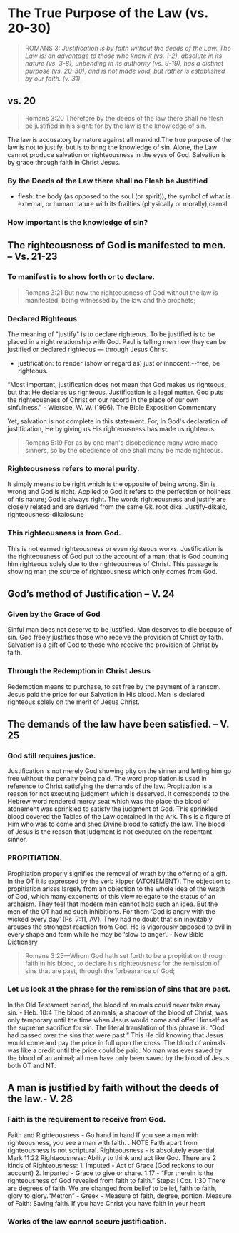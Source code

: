 # The True Purpose of the Law             (vs. 20-30)

> ROMANS 3: *Justification is by faith without the deeds of the Law. The Law is: an advantage to those who know it (vs. 1-2), absolute in its nature (vs. 3-8), unbending in its authority (vs. 9-19), has a distinct purpose (vs. 20-30), and is not made void, but rather is established	by our faith. (v. 31).*

<!-- -->

## vs. 20

> Romans 3:20 Therefore by the deeds of the law there shall no flesh be justified in his sight: for by the law is the knowledge of sin.

The law is accusatory by nature against all mankind.The true purpose of the law is not to justify, but is to bring the knowledge of sin. Alone, the Law cannot produce salvation or righteousness in the eyes of God. Salvation is by grace through faith in Christ Jesus. 

### By the Deeds of the Law there shall no Flesh be Justified

- flesh: the body (as opposed to the soul (or spirit)), the symbol of what is external, or human nature with its frailties (physically or morally),carnal

### How important is the knowledge of sin?



## The righteousness of God is manifested to men. – Vs. 21-23

### To manifest is to show forth or to declare.

> Romans 3:21 But now the righteousness of God without the law is manifested, being witnessed by the law and the prophets;

### Declared Righteous
	
The meaning of "justify" is to declare righteous. To be justified is to be placed in a right relationship with God. Paul is telling men how they can be justified or declared righteous &mdash; through Jesus Christ. 

- justification: to render (show or regard as) just or innocent:--free, be righteous. 

“Most important, justification does not mean that God makes us righteous, but that He declares us righteous. Justification is a legal matter. God puts the righteousness of Christ on our record in the place of our own sinfulness.” - Wiersbe, W. W. (1996). The Bible Exposition Commentary

Yet, salvation is not complete in this statement. For, In God's declaration of justification, He by giving us His righteousness has made us righteous.

> Romans 5:19 For as by one man's disobedience many were made sinners, so by the obedience of one shall many be made righteous.

### Righteousness refers to moral purity.

It simply means to be right which is the opposite of being wrong. Sin is wrong and God is right. Applied to God it refers to the perfection or holiness of his nature; God is always right.  The words righteousness and justify are closely related and are derived from the same Gk. root dika. Justify-dikaio, righteousness-dikaiosune

### This righteousness is from God.
	
This is not earned righteousness or even righteous works. Justification is the righteousness of God put to the account of a man; that is God counting him righteous solely due to the righteousness of Christ. This passage is showing man the source of righteousness which only comes from God. 

## God’s method of Justification – V. 24
### Given by the Grace of God	

Sinful man does not deserve to be justified. Man deserves to die because of sin. God freely justifies those who receive the provision of Christ by faith. Salvation is a gift of God to those who receive the provision of Christ by faith.  
### Through the Redemption in Christ Jesus 
	
Redemption means to purchase, to set free by the payment of a ransom. Jesus paid the price for our Salvation in His blood.  Man is declared righteous solely on the merit of Jesus Christ.

## The demands of the law have been satisfied. – V. 25 
### God still requires justice. 

Justification is not merely God showing pity on the sinner and letting him go free without the penalty being paid. The word propitiation is used in reference to Christ satisfying the demands of the law. Propitiation is a reason for not executing judgment which is deserved. It corresponds to the Hebrew word rendered mercy seat which was the place the blood of atonement was sprinkled to satisfy the judgment of God. This sprinkled blood covered the Tables of the Law contained in the Ark. This is a figure of Him who was to come and shed Divine blood to satisfy the law. The blood of Jesus is the reason that judgment is not executed on the repentant sinner.

### PROPITIATION.

Propitiation properly signifies the removal of wrath by the offering of a gift. In the OT it is expressed by the verb kipper (ATONEMENT).  The objection to propitiation arises largely from an objection to the whole idea of the wrath of God, which many exponents of this view relegate to the status of an archaism. They feel that modern men cannot hold such an idea. But the men of the OT had no such inhibitions. For them ‘God is angry with the wicked every day’ (Ps. 7:11, AV). They had no doubt that sin inevitably arouses the strongest reaction from God. He is vigorously opposed to evil in every shape and form while he may be ‘slow to anger’. - New Bible Dictionary 

> Romans 3:25—Whom God hath set forth to be a propitiation through faith in his blood, to declare his righteousness for the remission of sins that are past, through the forbearance of God;
> 
### Let us look at the phrase for the remission of sins that are past.
	
In the Old Testament period, the blood of animals could never take away sin. - Heb. 10:4 The blood of animals, a shadow of the blood of Christ, was only temporary    until the time when Jesus would come and offer Himself as the supreme sacrifice for sin. The literal translation of this phrase is: “God had passed over the sins that were past.” This He did knowing that Jesus would come and pay the price in full upon the cross. The blood of animals was like a credit until the price could be paid. No man was ever saved by the blood of an animal; all men have only been saved by the blood of Jesus both OT and NT.

## A man is justified by faith without the deeds of the law.- V. 28

### Faith is the requirement to receive from God.

Faith and Righteousness - Go hand in hand If you see a man with righteousness, you see a man with faith. . NOTE Faith apart from righteousness is not scriptural. Righteousness - is absolutely essential. Mark 11:22 Righteousness: Ability to think and act like God. There are 2 kinds of Righteousness: 1. Imputed - Act of Grace (God reckons to our account) 2. Imparted - Grace to give or share. 1:17 - “For therein is the righteousness of God revealed from faith to faith.” Steps:	I Cor. 1:30 There are degrees of faith. We are changed from belief to belief, faith to faith, glory to glory.“Metron” - Greek - Measure of faith, degree, portion. Measure of Faith: Saving faith. If you have Christ you have faith in your heart

### Works of the law cannot secure justification.

